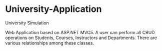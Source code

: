 # University-Application
University Simulation

Web Application based on ASP.NET MVC5. A user can perform all CRUD operations on Students, Courses, Instructors and Departments. There are various relationships among these classes.

